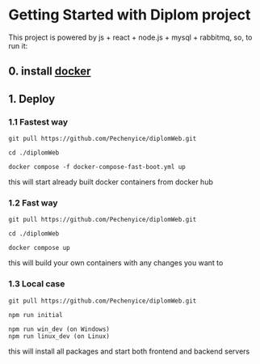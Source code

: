 # Getting Started with Diplom project

This project is powered by js + react + node.js + mysql + rabbitmq, so, to run it:

## 0. install [docker](https://www.docker.com/get-started)

## 1. Deploy


### 1.1 Fastest way

```
git pull https://github.com/Pechenyice/diplomWeb.git

cd ./diplomWeb

docker compose -f docker-compose-fast-boot.yml up
```

this will start already built docker containers from docker hub

### 1.2 Fast way

```
git pull https://github.com/Pechenyice/diplomWeb.git

cd ./diplomWeb

docker compose up
```

this will build your own containers with any changes you want to

### 1.3 Local case

```
git pull https://github.com/Pechenyice/diplomWeb.git

npm run initial

npm run win_dev (on Windows)
npm run linux_dev (on Linux)
```

this will install all packages and start both frontend and backend servers